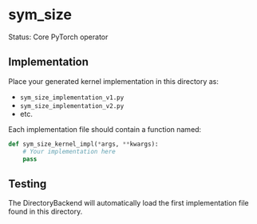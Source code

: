 # sym_size

Status: Core PyTorch operator

## Implementation

Place your generated kernel implementation in this directory as:
- `sym_size_implementation_v1.py`
- `sym_size_implementation_v2.py`
- etc.

Each implementation file should contain a function named:
```python
def sym_size_kernel_impl(*args, **kwargs):
    # Your implementation here
    pass
```

## Testing

The DirectoryBackend will automatically load the first implementation file found in this directory.
